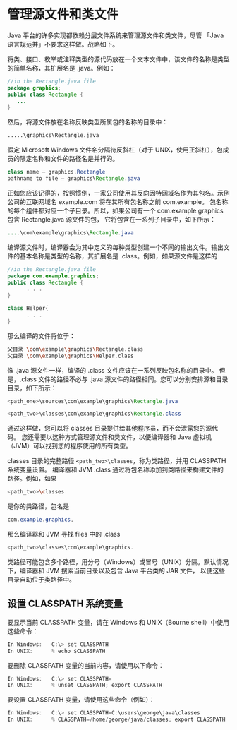 # 管理源文件和类文件

Java 平台的许多实现都依赖分层文件系统来管理源文件和类文件，尽管 「Java 语言规范并」不要求这样做。战略如下。

将类、接口、枚举或注释类型的源代码放在一个文本文件中，该文件的名称是类型的简单名称，其扩展名是 .java。例如：

```java
//in the Rectangle.java file
package graphics;
public class Rectangle {
   ...
}
```

然后，将源文件放在名称反映类型所属包的名称的目录中：

```bash
.....\graphics\Rectangle.java
```

假定 Microsoft Windows 文件名分隔符反斜杠（对于 UNIX，使用正斜杠），包成员的限定名称和文件的路径名是并行的。

```java
class name – graphics.Rectangle
pathname to file – graphics\Rectangle.java
```

正如您应该记得的，按照惯例，一家公司使用其反向因特网域名作为其包名。示例公司的互联网域名 example.com 将在其所有包名称之前 com.example。
包名称的每个组件都对应一个子目录。所以，如果公司有一个 com.example.graphics 包含 Rectangle.java 源文件的包，
它将包含在一系列子目录中，如下所示：

```java
....\com\example\graphics\Rectangle.java
```

编译源文件时，编译器会为其中定义的每种类型创建一个不同的输出文件。输出文件的基本名称是类型的名称，其扩展名是 .class。例如，如果源文件是这样的

```java
//in the Rectangle.java file
package com.example.graphics;
public class Rectangle {
      . . .
}

class Helper{
      . . .
}
```

那么编译的文件将位于：

```bash
父目录 \com\example\graphics\Rectangle.class
父目录 \com\example\graphics\Helper.class
```

像 .java 源文件一样，编译的 .class 文件应该在一系列反映包名称的目录中。
但是，.class 文件的路径不必与 .java 源文件的路径相同。您可以分别安排源和目录目录，如下所示：

```java
<path_one>\sources\com\example\graphics\Rectangle.java

<path_two>\classes\com\example\graphics\Rectangle.class
```

通过这样做，您可以将 classes 目录提供给其他程序员，而不会泄露您的源代码。
您还需要以这种方式管理源文件和类文件，以便编译器和 Java 虚拟机（JVM）可以找到您的程序使用的所有类型。

classes 目录的完整路径 `<path_two>\classes`，称为类路径，并用 CLASSPATH 系统变量设置。
编译器和 JVM .class 通过将包名称添加到类路径来构建文件的路径。例如，如果

```bash
<path_two>\classes
```

是你的类路径，包名是

```java
com.example.graphics,
```

那么编译器和 JVM 寻找 files 中的 .class

```java
<path_two>\classes\com\example\graphics.
```

类路径可能包含多个路径，用分号（Windows）或冒号（UNIX）分隔。默认情况下，编译器和 JVM 搜索当前目录以及包含 Java 平台类的 JAR 文件，
以便这些目录自动位于类路径中。

## 设置 CLASSPATH 系统变量

要显示当前 CLASSPATH 变量，请在 Windows 和 UNIX（Bourne shell）中使用这些命令：

```java
In Windows:   C:\> set CLASSPATH
In UNIX:      % echo $CLASSPATH
```

要删除 CLASSPATH 变量的当前内容，请使用以下命令：

```java
In Windows:   C:\> set CLASSPATH=
In UNIX:      % unset CLASSPATH; export CLASSPATH
```

要设置 CLASSPATH 变量，请使用这些命令（例如）：

```java
In Windows:   C:\> set CLASSPATH=C:\users\george\java\classes
In UNIX:      % CLASSPATH=/home/george/java/classes; export CLASSPATH
```
